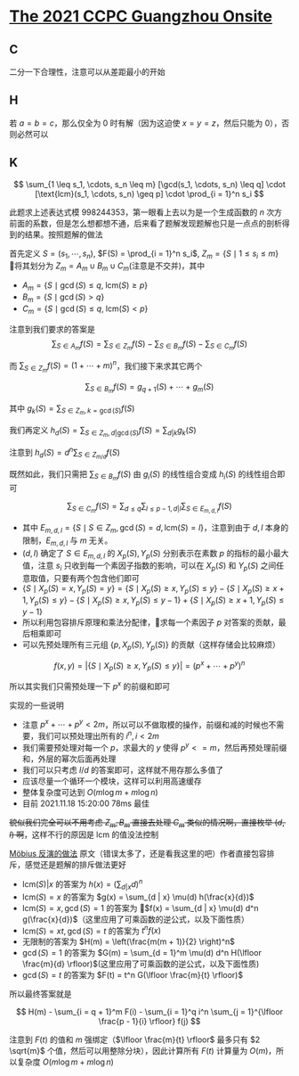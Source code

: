 # [The 2021 CCPC Guangzhou Onsite](https://codeforces.com/gym/103415/)

## C

二分一下合理性，注意可以从差距最小的开始

## H

若 $a = b = c$，那么仅全为 0 时有解（因为这迫使 $x = y = z$，然后只能为 0），否则必然可以

## K

$$
\sum_{1 \leq s_1, \cdots, s_n \leq m} [\gcd(s_1, \cdots, s_n) \leq q] \cdot [\text{lcm}(s_1, \cdots, s_n) \geq p] \cdot \prod_{i = 1}^n s_i
$$

此题求上述表达式模 998244353，第一眼看上去以为是一个生成函数的 $n$ 次方前面的系数，但是怎么想都想不通，后来看了题解发现题解也只是一点点的剖析得到的结果。按照题解的做法

首先定义 $S = (s_1, \cdots, s_n)$, $F(S) = \prod_{i = 1}^n s_i$, $Z_m = \{S  \mid 1 \leq s_i \leq m \}$ 将其划分为 $Z_m = A_m \cup B_m \cup C_m$(注意是不交并)，其中 
- $A_m = \{S \mid \gcd(S) \leq q, \;\text{lcm}(S) \geq p \}$
- $B_m = \{S \mid \gcd(S) > q \}$
- $C_m = \{S \mid \gcd(S) \leq q, \; \text{lcm}(S) < p \}$

注意到我们要求的答案是 
$$
\sum_{S \in A_m} f(S) = \sum_{S \in Z_m} f(S) - \sum_{S \in B_m} f(S) - \sum_{S \in C_m} f(S)
$$

而 $\sum_{S \in Z_m} f(S) = (1 + \cdots + m)^n$，我们接下来求其它两个

$$
\sum_{S \in B_m} f(S) = g_{q + 1}(S) + \cdots + g_m(S)
$$

其中 $g_k(S) = \sum_{S \in Z_m, k = \gcd(S)} f(S)$

我们再定义 $h_d(S) = \sum_{S \in Z_m, d | \gcd(S) } f(S) = \sum_{d | k} g_k(S)$

注意到 $h_d(S) = d^n \sum_{S \in Z_{m / d}} f(S)$

既然如此，我们只需把 $\sum_{S \in B_m} f(S)$ 由 $g_i(S)$ 的线性组合变成 $h_i(S)$ 的线性组合即可

$$
\sum_{S \in C_m} f(S) = \sum_{d \leq q} \sum_{l \leq p - 1, d | l} \sum_{S \in E_{m, d, l}} f(S)
$$

- 其中 $E_{m, d, l} = \{ S \mid S \in Z_m, \gcd(S) = d, \text{lcm}(S) = l \}$，注意到由于 $d, l$ 本身的限制，$E_{m, d, l}$ 与 $m$ 无关。
- $(d, l)$ 确定了 $S \in E_{m, d, l}$ 的 $X_p(S), Y_p(S)$ 分别表示在素数 $p$ 的指标的最小最大值，注意 $s_i$ 只收到每一个素因子指数的影响，可以在 $X_p(S)$ 和 $Y_p(S)$ 之间任意取值，只要有两个包含他们即可
- $\{ S \mid X_p(S) = x, Y_p(S) = y \} = \{ S \mid X_p(S) \geq x, Y_p(S) \leq y \} - \{ S \mid X_p(S) \geq x + 1, Y_p(S) \leq y \} - \{ S \mid X_p(S) \geq x, Y_p(S) \leq y - 1 \} + \{ S \mid X_p(S) \geq x + 1, Y_p(S) \leq y - 1 \}$
- 所以利用包容排斥原理和乘法分配律，求每一个素因子 $p$ 对答案的贡献，最后相乘即可
- 可以先预处理所有三元组 $\{p, X_p(S), Y_p(S) \}$ 的贡献（这样存储会比较麻烦）

$$
f(x, y) = |\{ S \mid X_p(S) \geq x, Y_p(S) \leq y \}| = (p^x + \cdots + p^y)^n
$$

所以其实我们只需预处理一下 $p^x$ 的前缀和即可

实现的一些说明

- 注意 $p^x + \cdots + p^y < 2 m$，所以可以不做取模的操作，前缀和减的时候也不需要，我们可以预处理出所有的 $i^n, i < 2m$
- 我们需要预处理对每一个 $p$，求最大的 $y$ 使得 $p^y <= m$，然后再预处理前缀和，外层的幂次后面再处理
- 我们可以只考虑 $l / d$ 的答案即可，这样就不用存那么多值了
- 应该尽量一个循环一个模块，这样可以利用高速缓存
- 整体复杂度可达到 $O(m \log m + m \log n)$
- 目前 2021.11.18 15:20:00 78ms 最佳

~~貌似我们完全可以不用考虑 $Z_m, B_m$ 直接去处理 $C_m$ 类似的情况啊，直接枚举 $(d, l)$ 啊~~，这样不行的原因是 lcm 的值没法控制


[Möbius 反演的做法](https://blog.csdn.net/qq_47903865/article/details/121323986?utm_source=app&app_version=4.18.0&code=app_1562916241&uLinkId=usr1mkqgl919blen) 原文（错误太多了，还是看我这里的吧）作者直接包容排斥，感觉还是题解的排斥做法更好

- $\text{lcm}(S) | x$ 的答案为 $h(x) = (\sum_{d | x} d)^n$
- $\text{lcm}(S) = x$ 的答案为 $g(x) = \sum_{d | x} \mu(d) h(\frac{x}{d})$
- $\text{lcm}(S) = x, \gcd(S) = 1$ 的答案为 $f(x) = \sum_{d | x} \mu(d) d^n g(\frac{x}{d})$（这里应用了可乘函数的逆公式，以及下面性质）
- $\text{lcm}(S) = xt, \gcd(S) = t$ 的答案为 $t^n f(x)$
- 无限制的答案为 $H(m) = \left(\frac{m(m + 1)}{2} \right)^n$
- $\gcd(S) = 1$ 的答案为 $G(m) = \sum_{d = 1}^m \mu(d) d^n H(\lfloor \frac{m}{d} \rfloor)$(这里应用了可乘函数的逆公式，以及下面性质)
- $\gcd(S) = t$ 的答案为 $F(t) = t^n G(\lfloor \frac{m}{t} \rfloor)$

所以最终答案就是 

$$
H(m) - \sum_{i = q + 1}^m F(i) - \sum_{i = 1}^q i^n \sum_{j = 1}^{\lfloor \frac{p - 1}{i} \rfloor} f(j)
$$

注意到 $F(t)$ 的值和 $m$ 强绑定（$\lfloor \frac{m}{t} \rfloor$ 最多只有 $2 \sqrt{m}$ 个值，然后可以用整除分块），因此计算所有 $F(t)$ 计算量为 $O(m)$，所以复杂度 $O(m \log m + m\log n)$

